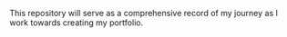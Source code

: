 This repository will serve as a comprehensive record of my journey as I work towards creating my portfolio.
